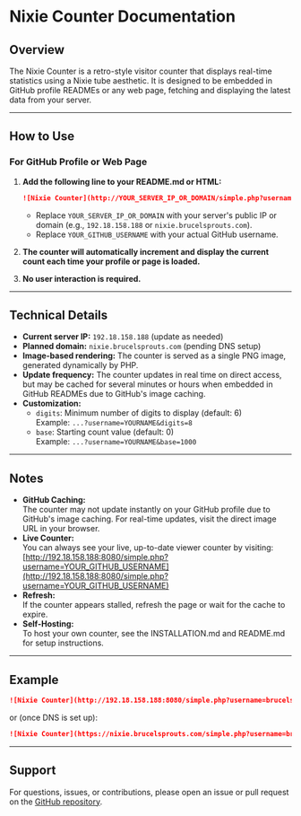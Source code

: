 # Nixie Counter Documentation

## Overview
The Nixie Counter is a retro-style visitor counter that displays real-time statistics using a Nixie tube aesthetic. It is designed to be embedded in GitHub profile READMEs or any web page, fetching and displaying the latest data from your server.

---

## How to Use

### For GitHub Profile or Web Page

1. **Add the following line to your README.md or HTML:**
   ```markdown
   ![Nixie Counter](http://YOUR_SERVER_IP_OR_DOMAIN/simple.php?username=YOUR_GITHUB_USERNAME)
   ```
   - Replace `YOUR_SERVER_IP_OR_DOMAIN` with your server's public IP or domain (e.g., `192.18.158.188` or `nixie.brucelsprouts.com`).
   - Replace `YOUR_GITHUB_USERNAME` with your actual GitHub username.

2. **The counter will automatically increment and display the current count each time your profile or page is loaded.**
3. **No user interaction is required.**

---

## Technical Details

- **Current server IP:** `192.18.158.188` (update as needed)
- **Planned domain:** `nixie.brucelsprouts.com` (pending DNS setup)
- **Image-based rendering:** The counter is served as a single PNG image, generated dynamically by PHP.
- **Update frequency:** The counter updates in real time on direct access, but may be cached for several minutes or hours when embedded in GitHub READMEs due to GitHub's image caching.
- **Customization:**  
  - `digits`: Minimum number of digits to display (default: 6)  
    Example: `...?username=YOURNAME&digits=8`
  - `base`: Starting count value (default: 0)  
    Example: `...?username=YOURNAME&base=1000`

---

## Notes

- **GitHub Caching:**  
  The counter may not update instantly on your GitHub profile due to GitHub's image caching. For real-time updates, visit the direct image URL in your browser.
- **Live Counter:**  
  You can always see your live, up-to-date viewer counter by visiting:
  [http://192.18.158.188:8080/simple.php?username=YOUR_GITHUB_USERNAME](http://192.18.158.188:8080/simple.php?username=YOUR_GITHUB_USERNAME)
- **Refresh:**  
  If the counter appears stalled, refresh the page or wait for the cache to expire.
- **Self-Hosting:**  
  To host your own counter, see the INSTALLATION.md and README.md for setup instructions.

---

## Example

```markdown
![Nixie Counter](http://192.18.158.188:8080/simple.php?username=brucelsprouts)
```
or (once DNS is set up):
```markdown
![Nixie Counter](https://nixie.brucelsprouts.com/simple.php?username=brucelsprouts)
```

---

## Support

For questions, issues, or contributions, please open an issue or pull request on the [GitHub repository](https://github.com/brucelsprouts/nixiecreadme).
